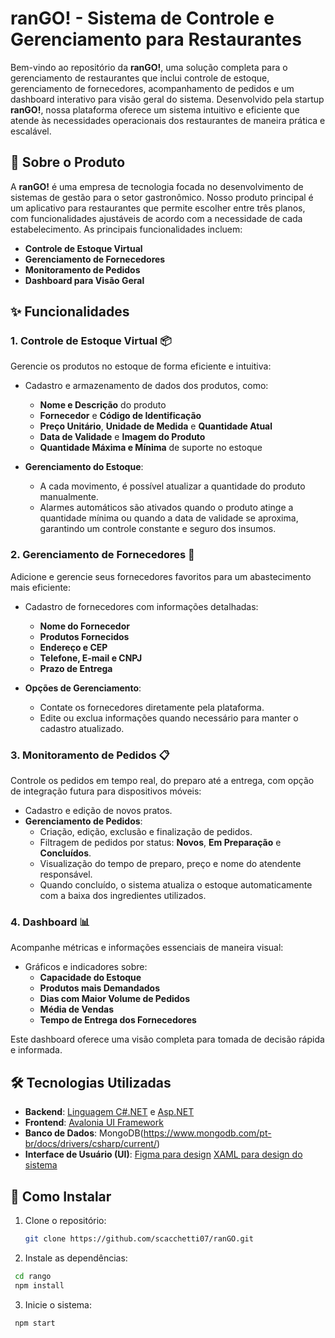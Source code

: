 # ranGO! - Sistema de Controle e Gerenciamento para Restaurantes

Bem-vindo ao repositório da **ranGO!**, uma solução completa para o gerenciamento de restaurantes que inclui controle de estoque, gerenciamento de fornecedores, acompanhamento de pedidos e um dashboard interativo para visão geral do sistema. Desenvolvido pela startup **ranGO!**, nossa plataforma oferece um sistema intuitivo e eficiente que atende às necessidades operacionais dos restaurantes de maneira prática e escalável.

## 📖 Sobre o Produto
A **ranGO!** é uma empresa de tecnologia focada no desenvolvimento de sistemas de gestão para o setor gastronômico. Nosso produto principal é um aplicativo para restaurantes que permite escolher entre três planos, com funcionalidades ajustáveis de acordo com a necessidade de cada estabelecimento. As principais funcionalidades incluem:

- **Controle de Estoque Virtual**
- **Gerenciamento de Fornecedores**
- **Monitoramento de Pedidos**
- **Dashboard para Visão Geral**

## ✨ Funcionalidades

### 1. Controle de Estoque Virtual 📦
Gerencie os produtos no estoque de forma eficiente e intuitiva:
- Cadastro e armazenamento de dados dos produtos, como:
  - **Nome e Descrição** do produto
  - **Fornecedor** e **Código de Identificação**
  - **Preço Unitário**, **Unidade de Medida** e **Quantidade Atual**
  - **Data de Validade** e **Imagem do Produto**
  - **Quantidade Máxima e Mínima** de suporte no estoque

- **Gerenciamento do Estoque**:
  - A cada movimento, é possível atualizar a quantidade do produto manualmente.
  - Alarmes automáticos são ativados quando o produto atinge a quantidade mínima ou quando a data de validade se aproxima, garantindo um controle constante e seguro dos insumos.

### 2. Gerenciamento de Fornecedores 🤝
Adicione e gerencie seus fornecedores favoritos para um abastecimento mais eficiente:
- Cadastro de fornecedores com informações detalhadas:
  - **Nome do Fornecedor**
  - **Produtos Fornecidos**
  - **Endereço e CEP**
  - **Telefone, E-mail e CNPJ**
  - **Prazo de Entrega**

- **Opções de Gerenciamento**:
  - Contate os fornecedores diretamente pela plataforma.
  - Edite ou exclua informações quando necessário para manter o cadastro atualizado.

### 3. Monitoramento de Pedidos 📋
Controle os pedidos em tempo real, do preparo até a entrega, com opção de integração futura para dispositivos móveis:
- Cadastro e edição de novos pratos.
- **Gerenciamento de Pedidos**:
  - Criação, edição, exclusão e finalização de pedidos.
  - Filtragem de pedidos por status: **Novos**, **Em Preparação** e **Concluídos**.
  - Visualização do tempo de preparo, preço e nome do atendente responsável.
  - Quando concluído, o sistema atualiza o estoque automaticamente com a baixa dos ingredientes utilizados.

### 4. Dashboard 📊
Acompanhe métricas e informações essenciais de maneira visual:
- Gráficos e indicadores sobre:
  - **Capacidade do Estoque**
  - **Produtos mais Demandados**
  - **Dias com Maior Volume de Pedidos**
  - **Média de Vendas**
  - **Tempo de Entrega dos Fornecedores**

Este dashboard oferece uma visão completa para tomada de decisão rápida e informada.

## 🛠️ Tecnologias Utilizadas

- **Backend**: [Linguagem C#.NET](https://learn.microsoft.com/pt-br/dotnet/csharp/tour-of-csharp/) e [Asp.NET](https://dotnet.microsoft.com/pt-br/apps/aspnet) 
- **Frontend**: [Avalonia UI Framework](https://avaloniaui.net/)
- **Banco de Dados**: MongoDB(https://www.mongodb.com/pt-br/docs/drivers/csharp/current/)
- **Interface de Usuário (UI)**: [Figma para design](https://www.figma.com) [XAML para design do sistema](https://docs.avaloniaui.net/docs/basics/user-interface/introduction-to-xaml)

## 🚀 Como Instalar

1. Clone o repositório:
   ```bash
   git clone https://github.com/scacchetti07/ranGO.git
2. Instale as dependências:
  ```bash
   cd rango
   npm install
  ```
3. Inicie o sistema:
  ```bash
   npm start
  ```
